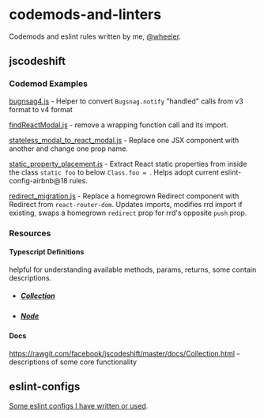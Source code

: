 # codemods-and-linters
Codemods and eslint rules written by me, [@wheeler](https://github.com/wheeler).

## jscodeshift

### Codemod Examples
[bugnsag4.js](jscodeshift/bugsnag4.js) - Helper to convert `Bugsnag.notify` "handled" calls from v3 format to v4 format

[findReactModal.js](jscodeshift/findReactModal.js) - remove a wrapping function call and its import.

[stateless_modal_to_react_modal.js](jscodeshift/stateless_modal_to_react_modal.js) - Replace one JSX component with another and change one prop name.

[static_property_placement.js](jscodeshift/static_property_placement.js) - Extract React static properties from inside the class `static foo` to below `Class.foo = `. Helps adopt current eslint-config-airbnb@18 rules.

[redirect_migration.js](jscodeshift/redirect_migration.js) - Replace a homegrown Redirect component with Redirect from `react-router-dom`. Updates imports, modifies rrd import if existing, swaps a homegrown `redirect` prop for rrd's opposite `push` prop.

### Resources
#### Typescript Definitions

helpful for understanding available methods, params, returns, some contain descriptions.

- ##### [Collection](https://github.com/DefinitelyTyped/DefinitelyTyped/blob/master/types/jscodeshift/src/Collection.d.ts)

- ##### [Node](https://github.com/DefinitelyTyped/DefinitelyTyped/blob/master/types/jscodeshift/src/collections/Node.d.ts)

#### Docs

https://rawgit.com/facebook/jscodeshift/master/docs/Collection.html - descriptions of some core functionality

## eslint-configs

[Some eslint configs I have written or used](eslint-configs.md).
